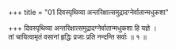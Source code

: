 +++
title = "01 दिवस्पृथिव्या अन्तरिक्षात्समुद्रादग्नेर्वातान्मधुकशा"

+++
दिवस्पृथिव्या अन्तरिक्षात्समुद्रादग्नेर्वातान्मधुकशा हि यज्ञे ।  
तां चायित्वामृतं वसानां हृद्धिः प्रजाः प्रति नन्दन्ति सर्वाः ॥ १ ॥